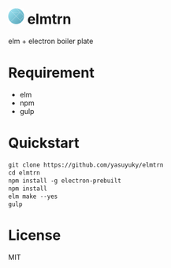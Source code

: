 # <img src="./icons/elmtrn.png" width="32" height="32" /> elmtrn

elm + electron boiler plate

# Requirement

- elm
- npm
- gulp

# Quickstart

```
git clone https://github.com/yasuyuky/elmtrn
cd elmtrn
npm install -g electron-prebuilt
npm install
elm make --yes
gulp
```

# License

MIT
